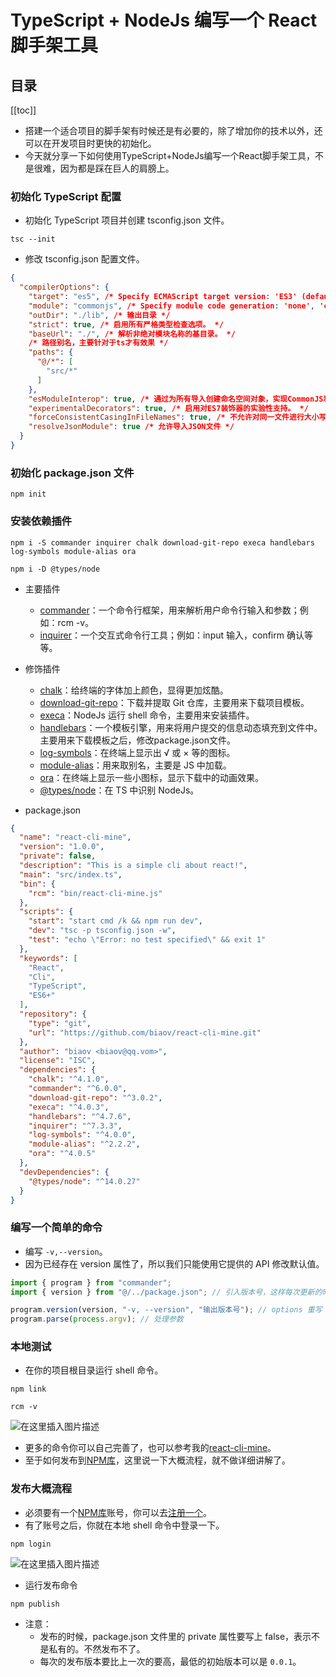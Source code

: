 # TypeScript + NodeJs 编写一个 React 脚手架工具

## 目录

[[toc]]

* 搭建一个适合项目的脚手架有时候还是有必要的，除了增加你的技术以外，还可以在开发项目时更快的初始化。
* 今天就分享一下如何使用TypeScript+NodeJs编写一个React脚手架工具，不是很难，因为都是踩在巨人的肩膀上。

### 初始化 TypeScript 配置

* 初始化 TypeScript 项目并创建 tsconfig.json 文件。

```Basic
tsc --init
```

* 修改 tsconfig.json 配置文件。

```JSON
{
  "compilerOptions": {
    "target": "es5", /* Specify ECMAScript target version: 'ES3' (default), 'ES5', 'ES2015', 'ES2016', 'ES2017', 'ES2018', 'ES2019' or 'ESNEXT'. */
    "module": "commonjs", /* Specify module code generation: 'none', 'commonjs', 'amd', 'system', 'umd', 'es2015', or 'ESNext'. */
    "outDir": "./lib", /* 输出目录 */
    "strict": true, /* 启用所有严格类型检查选项。 */
    "baseUrl": "./", /* 解析非绝对模块名称的基目录。 */
    /* 路径别名，主要针对于ts才有效果 */
    "paths": {
      "@/*": [
        "src/*"
      ]
    },
    "esModuleInterop": true, /* 通过为所有导入创建命名空间对象，实现CommonJS和ES模块之间的互操作性。意味着“allowSyntheticDefaultImports”。 */
    "experimentalDecorators": true, /* 启用对ES7装饰器的实验性支持。 */
    "forceConsistentCasingInFileNames": true, /* 不允许对同一文件进行大小写不一致的引用。 */
    "resolveJsonModule": true /* 允许导入JSON文件 */
  }
}
```

### 初始化 package.json 文件

```Basic
npm init
```

### 安装依赖插件

```Basic
npm i -S commander inquirer chalk download-git-repo execa handlebars log-symbols module-alias ora
```

```Basic
npm i -D @types/node
```

* 主要插件
  * [commander](https://github.com/tj/commander.js)：一个命令行框架，用来解析用户命令行输入和参数；例如：rcm -v。
  * [inquirer](https://github.com/SBoudrias/Inquirer.js)：一个交互式命令行工具；例如：input 输入，confirm 确认等等。
* 修饰插件
  * [chalk](https://github.com/chalk/chalk)：给终端的字体加上颜色，显得更加炫酷。
  * [download-git-repo](https://gitlab.com/flippidippi/download-git-repo#readme)：下载并提取 Git 仓库，主要用来下载项目模板。
  * [execa](https://github.com/sindresorhus/execa)：NodeJs 运行 shell 命令，主要用来安装插件。
  * [handlebars](https://github.com/handlebars-lang/handlebars.js)：一个模板引擎，用来将用户提交的信息动态填充到文件中。主要用来下载模板之后，修改package.json文件。
  * [log-symbols](https://github.com/sindresorhus/log-symbols)：在终端上显示出 √ 或 × 等的图标。
  * [module-alias](https://github.com/ilearnio/module-alias)：用来取别名，主要是 JS 中加载。
  * [ora](https://github.com/sindresorhus/ora)：在终端上显示一些小图标，显示下载中的动画效果。
  * [@types/node](https://github.com/DefinitelyTyped/DefinitelyTyped#readme)：在 TS 中识别 NodeJs。

* package.json

```JSON
{
  "name": "react-cli-mine",
  "version": "1.0.0",
  "private": false,
  "description": "This is a simple cli about react!",
  "main": "src/index.ts",
  "bin": {
    "rcm": "bin/react-cli-mine.js"
  },
  "scripts": {
    "start": "start cmd /k && npm run dev",
    "dev": "tsc -p tsconfig.json -w",
    "test": "echo \"Error: no test specified\" && exit 1"
  },
  "keywords": [
    "React",
    "Cli",
    "TypeScript",
    "ES6+"
  ],
  "repository": {
    "type": "git",
    "url": "https://github.com/biaov/react-cli-mine.git"
  },
  "author": "biaov <biaov@qq.vom>",
  "license": "ISC",
  "dependencies": {
    "chalk": "^4.1.0",
    "commander": "^6.0.0",
    "download-git-repo": "^3.0.2",
    "execa": "^4.0.3",
    "handlebars": "^4.7.6",
    "inquirer": "^7.3.3",
    "log-symbols": "^4.0.0",
    "module-alias": "^2.2.2",
    "ora": "^4.0.5"
  },
  "devDependencies": {
    "@types/node": "^14.0.27"
  }
}
```

### 编写一个简单的命令

* 编写 `-v,--version`。
* 因为已经存在 version 属性了，所以我们只能使用它提供的 API 修改默认值。

```TypeScript
import { program } from "commander";
import { version } from "@/../package.json"; // 引入版本号，这样每次更新的时候只要修改package.json文件即可，降低维护成本

program.version(version, "-v, --version", "输出版本号"); // options 重写
program.parse(process.argv); // 处理参数
```

### 本地测试

* 在你的项目根目录运行 shell 命令。

```Basic
npm link
```

```Basic
rcm -v
```

![在这里插入图片描述](https://img-blog.csdnimg.cn/20200812181437865.png)

* 更多的命令你可以自己完善了，也可以参考我的[react-cli-mine](https://github.com/biaov/react-cli-mine)。
* 至于如何发布到[NPM库](https://www.npmjs.com/)，这里说一下大概流程，就不做详细讲解了。

### 发布大概流程

* 必须要有一个[NPM库](https://www.npmjs.com/)账号，你可以去[注册一个](https://www.npmjs.com/signup)。
* 有了账号之后，你就在本地 shell 命令中登录一下。

```Basic
npm login
```

![在这里插入图片描述](https://img-blog.csdnimg.cn/20200812181453270.png)

* 运行发布命令

```Basic
npm publish
```

* 注意：
  * 发布的时候，package.json 文件里的 private 属性要写上 false，表示不是私有的。不然发布不了。
  * 每次的发布版本要比上一次的要高，最低的初始版本可以是 `0.0.1`。

